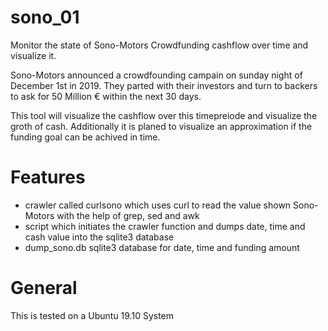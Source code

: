 # sono_01
Monitor the state of Sono-Motors Crowdfunding cashflow over time and visualize it.

Sono-Motors announced a crowdfounding campain on sunday night of December 1st in 2019. 
They parted with their investors and turn to backers to ask for 50 Million € within 
the next 30 days. 

This tool will visualize the cashflow over this timepreiode and visualize the groth
of cash. Additionally it is planed to visualize an approximation if the funding goal
can be achived in time.

# Features
* crawler called curlsono which uses curl to read the value shown Sono-Motors with the help of grep, sed and awk
* script which initiates the crawler function and dumps date, time and cash value into the sqlite3 database
* dump_sono.db sqlite3 database for date, time and funding amount 

# General
This is tested on a Ubuntu 19.10 System

